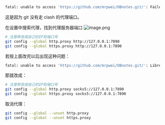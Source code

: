 ```bash
fatal: unable to access 'https://github.com/mrpwei/OBnotes.git/': Failed to connect to github.com port 443: Operation timed out
```

这是因为 git 没有走 clash 的代理端口。

在设置中搜索代理，找到代理服务器端口
![image.png](https://imgbed-1305223678.cos.ap-guangzhou.myqcloud.com/20230730141202.png)


```bash
# 注意修改成自己的IP和端口号
git config --global http.proxy http://127.0.0.1:7890 
git config --global https.proxy http://127.0.0.1:7890
```

若按上面改完以后出现这种问题：

```bash
fatal: unable to access 'https://github.com/mrpwei/OBnotes.git/': LibreSSL SSL_connect: SSL_ERROR_SYSCALL in connection to 127.0.0.1:7890
```

那就改成：

```bash
# 注意修改成自己的IP和端口号
git config --global http.proxy socks5://127.0.0.1:7890 
git config --global https.proxy socks5://127.0.0.1:7890
```

取消代理：

```bash
git config --global --unset http.proxy
git config --global --unset https.proxy
```